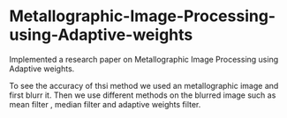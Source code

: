 # Metallographic-Image-Processing-using-Adaptive-weights
Implemented a research paper on Metallographic Image Processing using Adaptive weights. 

To see the accuracy of thsi method we used an metallographic image and first blurr it.
Then we use different methods on the blurred image such as mean filter , median filter and adaptive weights filter.
